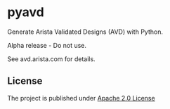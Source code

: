 # pyavd

Generate Arista Validated Designs (AVD) with Python.

Alpha release - Do not use.

See avd.arista.com for details.

## License

The project is published under [Apache 2.0 License](https://github.com/aristanetworks/ansible-avd/blob/devel/ansible_collections/arista/avd/LICENSE)
